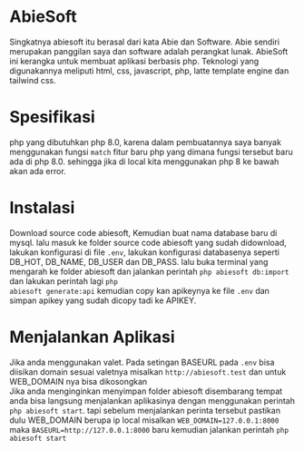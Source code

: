 # AbieSoft
Singkatnya abiesoft itu berasal dari kata Abie dan Software. Abie sendiri merupakan panggilan saya dan software adalah perangkat lunak.
AbieSoft ini kerangka untuk membuat aplikasi berbasis php. Teknologi yang digunakannya meliputi html, css, javascript, php, latte template engine dan tailwind css.

# Spesifikasi
php yang dibutuhkan php 8.0, karena dalam pembuatannya saya banyak menggunakan fungsi <code>match</code> fitur baru php yang dimana fungsi tersebut baru ada di php 8.0.
sehingga jika di local kita menggunakan php 8 ke bawah akan ada error.

# Instalasi
Download source code abiesoft, 
Kemudian buat nama database baru di mysql.
lalu masuk ke folder source code abiesoft yang sudah didownload, lakukan konfigurasi di file <code>.env</code>, 
lakukan konfigurasi databasenya seperti DB_HOT, DB_NAME, DB_USER dan DB_PASS. lalu buka terminal yang mengarah ke folder abiesoft dan jalankan perintah
<code>php abiesoft db:import</code> dan lakukan perintah lagi <code>php abiesoft generate:api</code> kemudian copy kan apikeynya ke file <code>.env</code>
dan simpan apikey yang sudah dicopy tadi ke APIKEY.

# Menjalankan Aplikasi
<div>Jika anda menggunakan valet. Pada setingan BASEURL pada <code>.env</code> bisa diisikan domain sesuai valetnya misalkan <code>http://abiesoft.test</code> dan
untuk WEB_DOMAIN nya bisa dikosongkan</div>
<div>Jika anda menginginkan menyimpan folder abiesoft disembarang tempat anda bisa langsung menjalankan aplikasinya dengan menggunakan perintah 
<code>php abiesoft start</code>. tapi sebelum menjalankan perinta tersebut pastikan dulu WEB_DOMAIN berupa ip local misalkan <code>WEB_DOMAIN=127.0.0.1:8000</code> maka 
<code>BASEURL=http://127.0.0.1:8000</code> baru kemudian jalankan perintah <code>php abiesoft start</code></div>
